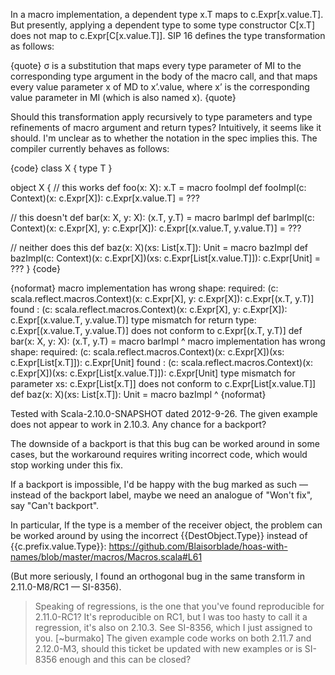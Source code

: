 In a macro implementation, a dependent type x.T maps to c.Expr[x.value.T]. But presently, applying a dependent type to some type constructor C[x.T] does not map to c.Expr[C[x.value.T]]. SIP 16 defines the type transformation as follows:

{quote}
σ is a substitution that maps every type parameter of MI to the corresponding type argument in the body of the macro call, and that maps every value parameter x of MD to x’.value, where x’ is the corresponding value parameter in MI (which is also named x).
{quote}

Should this transformation apply recursively to type parameters and type refinements of macro argument and return types? Intuitively, it seems like it should. I'm unclear as to whether the notation in the spec implies this. The compiler currently behaves as follows:

{code}
class X { type T }

object X {
  // this works
  def foo(x: X): x.T = macro fooImpl
  def fooImpl(c: Context)(x: c.Expr[X]): c.Expr[x.value.T] = ???
  
  // this doesn't
  def bar(x: X, y: X): (x.T, y.T) = macro barImpl
  def barImpl(c: Context)(x: c.Expr[X], y: c.Expr[X]): c.Expr[(x.value.T, y.value.T)] = ???
  
  // neither does this
  def baz(x: X)(xs: List[x.T]): Unit = macro bazImpl
  def bazImpl(c: Context)(x: c.Expr[X])(xs: c.Expr[List[x.value.T]]): c.Expr[Unit] = ???
}
{code}

{noformat}
macro implementation has wrong shape:
 required: (c: scala.reflect.macros.Context)(x: c.Expr[X], y: c.Expr[X]): c.Expr[(x.T, y.T)]
 found   : (c: scala.reflect.macros.Context)(x: c.Expr[X], y: c.Expr[X]): c.Expr[(x.value.T, y.value.T)]
type mismatch for return type: c.Expr[(x.value.T, y.value.T)] does not conform to c.Expr[(x.T, y.T)]
  def bar(x: X, y: X): (x.T, y.T) = macro barImpl
                                          ^
macro implementation has wrong shape:
 required: (c: scala.reflect.macros.Context)(x: c.Expr[X])(xs: c.Expr[List[x.T]]): c.Expr[Unit]
 found   : (c: scala.reflect.macros.Context)(x: c.Expr[X])(xs: c.Expr[List[x.value.T]]): c.Expr[Unit]
type mismatch for parameter xs: c.Expr[List[x.T]] does not conform to c.Expr[List[x.value.T]]
  def baz(x: X)(xs: List[x.T]): Unit = macro bazImpl
                                             ^
{noformat}

Tested with Scala-2.10.0-SNAPSHOT dated 2012-9-26.
The given example does not appear to work in 2.10.3. Any chance for a backport?

The downside of a backport is that this bug can be worked around in some cases, but the workaround requires writing incorrect code, which would stop working under this fix.

If a backport is impossible, I'd be happy with the bug marked as such — instead of the backport label, maybe we need an analogue of "Won't fix", say "Can't backport".

In particular, If the type is a member of the receiver object, the problem can be worked around by using the incorrect {{DestObject.Type}} instead of {{c.prefix.value.Type}}:
https://github.com/Blaisorblade/hoas-with-names/blob/master/macros/Macros.scala#L61

(But more seriously, I found an orthogonal bug in the same transform in 2.11.0-M8/RC1 — SI-8356).
> Speaking of regressions, is the one that you've found reproducible for 2.11.0-RC1?
It's reproducible on RC1, but I was too hasty to call it a regression, it's also on 2.10.3. See SI-8356, which I just assigned to you.
[~burmako] The given example code works on both 2.11.7 and 2.12.0-M3, should this ticket be updated with new examples or is SI-8356 enough and this can be closed?
